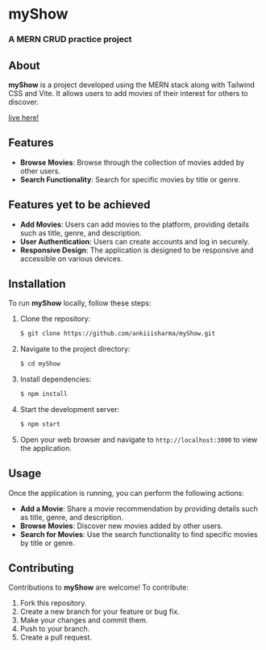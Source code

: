 # myShow

### A MERN CRUD practice project

## About

**myShow** is a project developed using the MERN stack along with Tailwind CSS and Vite. It allows users to add movies of their interest for others to discover.

[live here!](https://my-shows.vercel.app/)

## Features

- **Browse Movies**: Browse through the collection of movies added by other users.
- **Search Functionality**: Search for specific movies by title or genre.

## Features yet to be achieved

- **Add Movies**: Users can add movies to the platform, providing details such as title, genre, and description.
- **User Authentication**: Users can create accounts and log in securely.
- **Responsive Design**: The application is designed to be responsive and accessible on various devices.

## Installation

To run **myShow** locally, follow these steps:

1. Clone the repository:

   ```bash
   $ git clone https://github.com/ankiiisharma/myShow.git
   ```

2. Navigate to the project directory:

   ```bash
   $ cd myShow
   ```

3. Install dependencies:

   ```bash
   $ npm install
   ```

4. Start the development server:

   ```bash
   $ npm start
   ```

5. Open your web browser and navigate to `http://localhost:3000` to view the application.

## Usage

Once the application is running, you can perform the following actions:

- **Add a Movie**: Share a movie recommendation by providing details such as title, genre, and description.
- **Browse Movies**: Discover new movies added by other users.
- **Search for Movies**: Use the search functionality to find specific movies by title or genre.

## Contributing

Contributions to **myShow** are welcome! To contribute:

1. Fork this repository.
2. Create a new branch for your feature or bug fix.
3. Make your changes and commit them.
4. Push to your branch.
5. Create a pull request.
